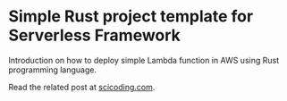 # Simple Rust project template for Serverless Framework

Introduction on how to deploy simple Lambda function in AWS using Rust programming language.

Read the related post at [scicoding.com](https://scicoding.com/serverless-rust-introduction/).
